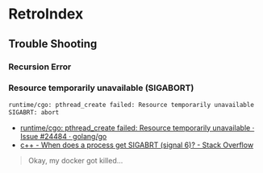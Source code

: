 # RetroIndex

## Trouble Shooting

### Recursion Error

### Resource temporarily unavailable (SIGABORT)

```txt
runtime/cgo: pthread_create failed: Resource temporarily unavailable
SIGABRT: abort
```

* [runtime/cgo: pthread_create failed: Resource temporarily unavailable · Issue #24484 · golang/go](https://github.com/golang/go/issues/24484)
* [c++ - When does a process get SIGABRT (signal 6)? - Stack Overflow](https://stackoverflow.com/questions/3413166/when-does-a-process-get-sigabrt-signal-6)

> Okay, my docker got killed...
